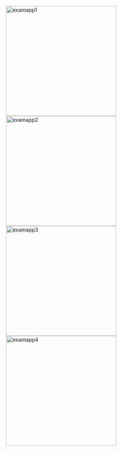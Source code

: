 <img src="https://github.com/alpkarakoc/exam-app/assets/67338903/798f6fe8-31bf-4d75-b834-ed7d29912e65" alt="examapp1" width="300">
<img src="https://github.com/alpkarakoc/exam-app/assets/67338903/74187b15-844d-4d5a-b342-f63662914f06" alt="examapp2" width="300">
<img src="https://github.com/alpkarakoc/exam-app/assets/67338903/90e92c75-b0ab-40c5-bde2-ac35e68e33b5" alt="examapp3" width="300">
<img src="https://github.com/alpkarakoc/exam-app/assets/67338903/67d0509b-c8d2-42ad-92c7-6587a3d90956" alt="examapp4" width="300">
